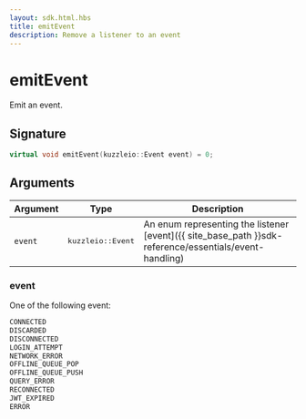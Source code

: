 ```yaml
---
layout: sdk.html.hbs
title: emitEvent
description: Remove a listener to an event
---
```


# emitEvent

Emit an event.

## Signature

```cpp
virtual void emitEvent(kuzzleio::Event event) = 0;
```

## Arguments

| Argument   | Type                      | Description
| ---------- | ------------------------- | ------------------------------------------------------------------------------------------------------
| `event`    | <pre>kuzzleio::Event</pre>           | An enum representing the listener [event]({{ site_base_path }}sdk-reference/essentials/event-handling)

### **event**

One of the following event:

```cpp
CONNECTED
DISCARDED
DISCONNECTED
LOGIN_ATTEMPT
NETWORK_ERROR
OFFLINE_QUEUE_POP
OFFLINE_QUEUE_PUSH
QUERY_ERROR
RECONNECTED
JWT_EXPIRED
ERROR
```
